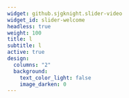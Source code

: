 ```yaml
---
widget: github.sjgknight.slider-video
widget_id: slider-welcome
headless: true
weight: 100
title: l
subtitle: l
active: true
design:
  columns: "2"
  background:
    text_color_light: false
    image_darken: 0
---
```

